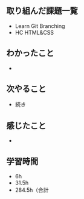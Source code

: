 ## 取り組んだ課題一覧
- Learn Git Branching
- HC HTML&CSS 
## わかったこと
- 
## 次やること
- 続き
## 感じたこと
- 
## 学習時間
- 6h
- 31.5h
- 284.5h（合計